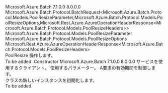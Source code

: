 <Type Name="PoolResizeBatchRequest" FullName="Microsoft.Azure.Batch.Protocol.BatchRequests.PoolResizeBatchRequest">
  <TypeSignature Language="C#" Value="public class PoolResizeBatchRequest : Microsoft.Azure.Batch.Protocol.BatchRequest&lt;Microsoft.Azure.Batch.Protocol.Models.PoolResizeParameter,Microsoft.Azure.Batch.Protocol.Models.PoolResizeOptions,Microsoft.Rest.Azure.AzureOperationHeaderResponse&lt;Microsoft.Azure.Batch.Protocol.Models.PoolResizeHeaders&gt;&gt;" />
  <TypeSignature Language="ILAsm" Value=".class public auto ansi beforefieldinit PoolResizeBatchRequest extends Microsoft.Azure.Batch.Protocol.BatchRequest`3&lt;class Microsoft.Azure.Batch.Protocol.Models.PoolResizeParameter, class Microsoft.Azure.Batch.Protocol.Models.PoolResizeOptions, class Microsoft.Rest.Azure.AzureOperationHeaderResponse`1&lt;class Microsoft.Azure.Batch.Protocol.Models.PoolResizeHeaders&gt;&gt;" />
  <TypeSignature Language="DocId" Value="T:Microsoft.Azure.Batch.Protocol.BatchRequests.PoolResizeBatchRequest" />
  <TypeSignature Language="VB.NET" Value="Public Class PoolResizeBatchRequest&#xA;Inherits BatchRequest(Of PoolResizeParameter, PoolResizeOptions, AzureOperationHeaderResponse(Of PoolResizeHeaders))" />
  <TypeSignature Language="F#" Value="type PoolResizeBatchRequest = class&#xA;    inherit BatchRequest&lt;PoolResizeParameter, PoolResizeOptions, AzureOperationHeaderResponse&lt;PoolResizeHeaders&gt;&gt;" />
  <AssemblyInfo>
    <AssemblyName>Microsoft.Azure.Batch</AssemblyName>
    <AssemblyVersion>7.1.0.0</AssemblyVersion>
    <AssemblyVersion>8.0.0.0</AssemblyVersion>
  </AssemblyInfo>
  <Base>
    <BaseTypeName>Microsoft.Azure.Batch.Protocol.BatchRequest&lt;Microsoft.Azure.Batch.Protocol.Models.PoolResizeParameter,Microsoft.Azure.Batch.Protocol.Models.PoolResizeOptions,Microsoft.Rest.Azure.AzureOperationHeaderResponse&lt;Microsoft.Azure.Batch.Protocol.Models.PoolResizeHeaders&gt;&gt;</BaseTypeName>
    <BaseTypeArguments>
      <BaseTypeArgument TypeParamName="TBody">Microsoft.Azure.Batch.Protocol.Models.PoolResizeParameter</BaseTypeArgument>
      <BaseTypeArgument TypeParamName="TOptions">Microsoft.Azure.Batch.Protocol.Models.PoolResizeOptions</BaseTypeArgument>
      <BaseTypeArgument TypeParamName="TResponse">Microsoft.Rest.Azure.AzureOperationHeaderResponse&lt;Microsoft.Azure.Batch.Protocol.Models.PoolResizeHeaders&gt;</BaseTypeArgument>
    </BaseTypeArguments>
  </Base>
  <Interfaces />
  <Docs>
    <summary>
            <see cref="T:Microsoft.Azure.Batch.Protocol.IBatchRequest" /> PoolResize 操作します。
            </summary>
    <remarks>To be added.</remarks>
  </Docs>
  <Members>
    <Member MemberName=".ctor">
      <MemberSignature Language="C#" Value="public PoolResizeBatchRequest (Microsoft.Azure.Batch.Protocol.BatchServiceClient serviceClient, Microsoft.Azure.Batch.Protocol.Models.PoolResizeParameter parameters, System.Threading.CancellationToken cancellationToken);" />
      <MemberSignature Language="ILAsm" Value=".method public hidebysig specialname rtspecialname instance void .ctor(class Microsoft.Azure.Batch.Protocol.BatchServiceClient serviceClient, class Microsoft.Azure.Batch.Protocol.Models.PoolResizeParameter parameters, valuetype System.Threading.CancellationToken cancellationToken) cil managed" />
      <MemberSignature Language="DocId" Value="M:Microsoft.Azure.Batch.Protocol.BatchRequests.PoolResizeBatchRequest.#ctor(Microsoft.Azure.Batch.Protocol.BatchServiceClient,Microsoft.Azure.Batch.Protocol.Models.PoolResizeParameter,System.Threading.CancellationToken)" />
      <MemberSignature Language="F#" Value="new Microsoft.Azure.Batch.Protocol.BatchRequests.PoolResizeBatchRequest : Microsoft.Azure.Batch.Protocol.BatchServiceClient * Microsoft.Azure.Batch.Protocol.Models.PoolResizeParameter * System.Threading.CancellationToken -&gt; Microsoft.Azure.Batch.Protocol.BatchRequests.PoolResizeBatchRequest" Usage="new Microsoft.Azure.Batch.Protocol.BatchRequests.PoolResizeBatchRequest (serviceClient, parameters, cancellationToken)" />
      <MemberType>Constructor</MemberType>
      <AssemblyInfo>
        <AssemblyName>Microsoft.Azure.Batch</AssemblyName>
        <AssemblyVersion>7.1.0.0</AssemblyVersion>
        <AssemblyVersion>8.0.0.0</AssemblyVersion>
      </AssemblyInfo>
      <Parameters>
        <Parameter Name="serviceClient" Type="Microsoft.Azure.Batch.Protocol.BatchServiceClient" />
        <Parameter Name="parameters" Type="Microsoft.Azure.Batch.Protocol.Models.PoolResizeParameter" />
        <Parameter Name="cancellationToken" Type="System.Threading.CancellationToken" />
      </Parameters>
      <Docs>
        <param name="serviceClient">サービスを使用するクライアント。</param>
        <param name="parameters">使用するパラメーター。</param>
        <param name="cancellationToken">A<see cref="T:System.Threading.CancellationToken" />要求の有効期間を制御します。</param>
        <summary>
            <see cref="T:Microsoft.Azure.Batch.Protocol.BatchRequests.PoolResizeBatchRequest" /> クラスの新しいインスタンスを初期化します。
            </summary>
        <remarks>To be added.</remarks>
      </Docs>
    </Member>
  </Members>
</Type>
